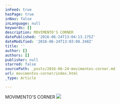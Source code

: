```yaml
---
inFeed: true
hasPage: true
inNav: false
inLanguage: null
keywords: []
description: MOVIMENTO'S CORNER
datePublished: '2016-06-24T13:04:13.175Z'
dateModified: '2016-06-24T13:03:08.348Z'
title: ''
author: []
authors: []
publisher: null
starred: false
sourcePath: _posts/2016-06-24-movimentos-corner.md
url: movimentos-corner/index.html
_type: Article

---
```

MOVIMENTO'S CORNER
![](https://the-grid-user-content.s3-us-west-2.amazonaws.com/3c6eb139-0526-4fda-8643-766064c44318.jpg)